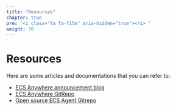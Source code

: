 ```yaml
---
title: "Resources"
chapter: true
pre: '<i class="fa fa-film" aria-hidden="true"></i> '
weight: 70
---
```


# Resources
Here are some articles and documentations that you can refer to:

* [ECS Anywhere announcement blog](https://aws.amazon.com/blogs/containers/introducing-amazon-ecs-anywhere/)
* [ECS Anywhere GitRepo](https://github.com/aws-samples/aws-ecs-anywhere-workshop-samples)
* [Open source ECS Agent Gitrepo](https://github.com/aws/amazon-ecs-agent)